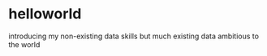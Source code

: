 # helloworld
introducing my non-existing data skills but much existing data ambitious to the world 
